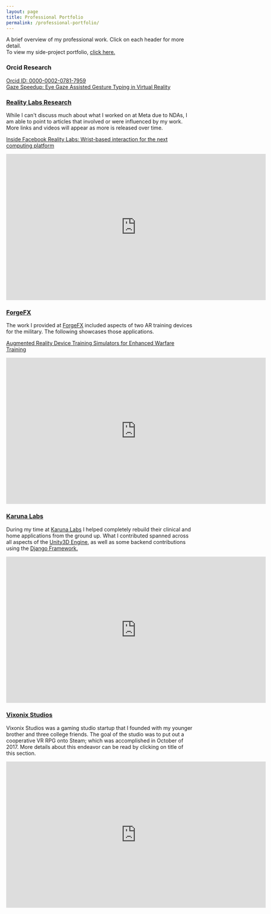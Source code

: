 ```yaml
---
layout: page
title: Professional Portfolio
permalink: /professional-portfolio/
---
```


A brief overview of my professional work. Click on each header for more detail.  
To view my side-project portfolio, [click here.](https://apie.dev/project-portfolio)

### Orcid Research

[Orcid ID: 0000-0002-0781-7959](https://orcid.org/0000-0002-0781-7959)  
[Gaze Speedup: Eye Gaze Assisted Gesture Typing in Virtual Reality](https://dl.acm.org/doi/10.1145/3581641.3584072)

### [Reality Labs Research](https://apie.dev/portfolio/reality-labs-research)

While I can't discuss much about what I worked on at Meta due to NDAs, I am able to point to articles that involved or were influenced by my work. More links and videos will appear as more is released over time.

[Inside Facebook Reality Labs: Wrist-based interaction for the next computing platform](https://tech.facebook.com/reality-labs/2021/3/inside-facebook-reality-labs-wrist-based-interaction-for-the-next-computing-platform/)

<iframe src="https://www.facebook.com/plugins/video.php?href=https%3A%2F%2Fwww.facebook.com%2FTechatMeta%2Fvideos%2F1146186389155473%2F%3Fref%3Dembed_video&show_text=0&width=560" width="700" height="394" style="border:none;overflow:hidden;display:block" scrolling="no" frameborder="1" allowfullscreen="true" allow="autoplay; clipboard-write; encrypted-media; picture-in-picture; web-share" allowFullScreen="true"></iframe>

### [ForgeFX](https://apie.dev/portfolio/forgefx)

The work I provided at [ForgeFX](https://forgefx.com/) included aspects of two AR training devices for the military. The following showcases those applications.

[Augmented Reality Device Training Simulators for Enhanced Warfare Training](https://forgefx.com/simulation-projects/augmented-reality-device-training-simulators/)

<iframe width="700" height="394" src="https://www.youtube.com/embed/2DuiW7JGlzg?si=kTGKWEkQbMedhBzh" style="border:none;overflow:hidden;display:block" title="YouTube video player" frameborder="1" allow="accelerometer; autoplay; clipboard-write; encrypted-media; gyroscope; picture-in-picture; web-share" referrerpolicy="strict-origin-when-cross-origin" allowfullscreen></iframe>

### [Karuna Labs](https://apie.dev/portfolio/karuna-labs)

During my time at [Karuna Labs](https://www.karunalabs.com/) I helped completely rebuild their clinical and home applications from the ground up. What I contributed spanned across all aspects of the [Unity3D Engine](https://unity.com/), as well as some backend contributions using the [Django Framework.](https://www.djangoproject.com/)  
  
<iframe title="youtube-player" src="https://www.youtube.com/embed/8Pcp8aIPzag?si=ChQVBYWA515P2W3F" width="700" height="394" style="border:none;overflow:hidden;display:block" frameborder="1" allowfullscreen></iframe>

### [Vixonix Studios](https://apie.dev/portfolio/vixonix-studios)

Vixonix Studios was a gaming studio startup that I founded with my younger brother and three college friends. The goal of the studio was to put out a cooperative VR RPG onto Steam; which was accomplished in October of 2017. More details about this endeavor can be read by clicking on title of this section.

<iframe width="700" height="394" src="https://www.youtube.com/embed/DfAPkph9YMQ?si=S3gJm3FPbqDRsT33" title="YouTube video player" frameborder="0" allow="accelerometer; autoplay; clipboard-write; encrypted-media; gyroscope; picture-in-picture; web-share" referrerpolicy="strict-origin-when-cross-origin" allowfullscreen></iframe>